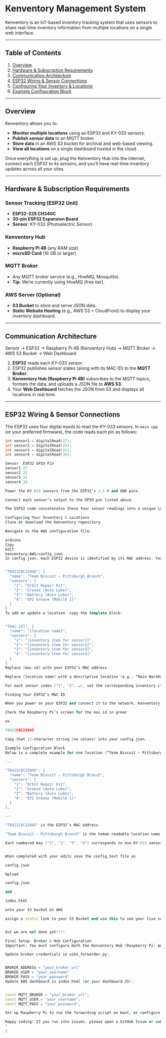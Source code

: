 # Kenventory Management System

Kenventory is an IoT-based inventory tracking system that uses sensors to share real-time inventory information from multiple locations on a single web interface.

---

## Table of Contents

1. [Overview](#overview)  
2. [Hardware & Subscription Requirements](#hardware--subscription-requirements)  
3. [Communication Architecture](#communication-architecture)  
4. [ESP32 Wiring & Sensor Connections](#esp32-wiring--sensor-connections)  
5. [Configuring Your Inventory & Locations](#configuring-your-inventory--locations)  
6. [Example Configuration Block](#example-configuration-block)  

---

## Overview

Kenventory allows you to:

- **Monitor multiple locations** using an ESP32 and KY-033 sensors.  
- **Publish sensor data** to an MQTT broker.  
- **Store data** in an AWS S3 bucket for archival and web-based viewing.  
- **View all locations** on a single dashboard hosted in the cloud.

Once everything is set up, plug the Kenventory Hub into the internet, connect each ESP32 to its sensors, and you’ll have real-time inventory updates across all your sites.

---

## Hardware & Subscription Requirements

### Sensor Tracking (ESP32 Unit)

- **ESP32-32S CH340C**  
- **30-pin ESP32 Expansion Board**  
- **Sensor**: KY-033 (Photoelectric Sensor)

### Kenventory Hub

- **Raspberry Pi 4B** (any RAM size)  
- **microSD Card** (16 GB or larger)

### MQTT Broker

- Any MQTT broker service (e.g., HiveMQ, Mosquitto).  
- **Tip:** We’re currently using HiveMQ (free tier).

### AWS Server (Optional)

- **S3 Bucket** to store and serve JSON data.  
- **Static Website Hosting** (e.g., AWS S3 + CloudFront) to display your inventory dashboard.

---

## Communication Architecture

Sensor → ESP32 → Raspberry Pi 4B (Kenventory Hub) → MQTT Broker → AWS S3 Bucket → Web Dashboard



1. **ESP32** reads each KY-033 sensor.  
2. ESP32 publishes sensor states (along with its MAC ID) to the **MQTT Broker**.  
3. **Kenventory Hub (Raspberry Pi 4B)** subscribes to the MQTT topics, formats the data, and uploads a JSON file to **AWS S3**.  
4. Your **Web Dashboard** fetches the JSON from S3 and displays all locations in real time.

---

## ESP32 Wiring & Sensor Connections

The ESP32 uses four digital inputs to read the KY-033 sensors. In `main.cpp` (or your preferred firmware), the code reads each pin as follows:

```cpp
int sensor1 = digitalRead(27);
int sensor2 = digitalRead(25);
int sensor3 = digitalRead(32);
int sensor4 = digitalRead(34);

Sensor	ESP32 GPIO Pin
sensor1	27
sensor2	25
sensor3	32
sensor4	34

Power the KY-033 sensors from the ESP32’s 3.3 V and GND pins.

Connect each sensor’s output to the GPIO pin listed above.

The ESP32 code concatenates these four sensor readings into a unique identifier (serial number) and publishes it to MQTT.

Configuring Your Inventory & Locations
Clone or download the Kenventory repository.

Navigate to the AWS configuration file:

arduino
Copy
Edit
kenventory/AWS/config.json
In config.json, each ESP32 device is identified by its MAC address. You’ll see blocks of JSON like this:


"78421C6C23945": {
  "name": "Team Biscuit – Pittsburgh Branch",
  "sensors": {
    "1": "Orbit Repair Kit",
    "2": "Grease (Auto Lube)",
    "3": "Battery (Auto Lube)",
    "4": "EP2 Grease (Mobile 1)"
  }
}
To add or update a location, copy the template block:


"[mac-id]": {
  "name": "[location name]",
  "sensors": {
    "1": "[inventory item for sensor1]",
    "2": "[inventory item for sensor2]",
    "3": "[inventory item for sensor3]",
    "4": "[inventory item for sensor4]"
  }
}
Replace [mac-id] with your ESP32’s MAC address.

Replace [location name] with a descriptive location (e.g., “Main Warehouse – Aisle 3”).

For each sensor index ("1", "2", …), set the corresponding inventory item name.

Finding Your ESP32’s MAC ID

When you power on your ESP32 and connect it to the network, Kenventory Hub automatically logs each device’s MAC address.

Check the Raspberry Pi’s screen for the mac id in green

ex

78421C6C23945

Copy that 12-character string (no colons) into your config.json.

Example Configuration Block
Below is a complete example for one location (“Team Biscuit – Pittsburgh Branch”). This block should appear inside config.json (alongside any other locations you add):

---

"78421C6C23945": {
  "name": "Team Biscuit – Pittsburgh Branch",
  "sensors": {
    "1": "Orbit Repair Kit",
    "2": "Grease (Auto Lube)",
    "3": "Battery (Auto Lube)",
    "4": "EP2 Grease (Mobile 1)"
  }
},

---

"78421C6C23945" is the ESP32’s MAC address.

"Team Biscuit – Pittsburgh Branch" is the human-readable location name.

Each numbered key ("1", "2", "3", "4") corresponds to one KY-033 sensor and its associated inventory item.


When completed with your edits save the config_text file as 

config.json

Upload

config.json

and

index.html

onto your S3 bucket on AWS

assign a static link to your S3 Bucket and use this to see your live sensor data.


but we are not done yet!!!!

Final Setup: Broker & Hub Configuration
Important: You must configure both the Kenventory Hub (Raspberry Pi) and AWS dashboard to communicate with your MQTT broker. Without these updates, you won’t see any data.

Update broker credentials in usb1_forwarder.py:


BROKER_ADDRESS = "your_broker_url"
BROKER_USER = "your_username"
BROKER_PASS = "your_password"
Update AWS dashboard in index.html (or your dashboard JS):


const MQTT_BROKER = "your_broker_url";
const MQTT_USER = "your_username";
const MQTT_PASS = "your_password";

Set up Raspberry Pi to run the forwarding script on boot, or configure kiosk mode so the dashboard loads automatically on a connected display.

Happy coding! If you run into issues, please open a GitHub Issue or submit a Pull Request.
"
}